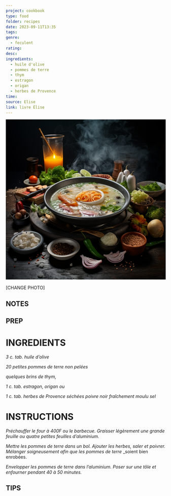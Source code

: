 ```yaml
---
project: cookbook
type: food
folder: recipes
date: 2023-09-11T13:35
tags: 
genre:
  - feculent
rating: 
desc: 
ingredients:
  - huile d'olive
  - pommes de terre
  - thym
  - estragon
  - origan
  - herbes de Provence
time: 
source: Elise
link: livre Élise
---
```


![IMAGE](_default.png)


[CHANGE PHOTO]


## NOTES




## PREP


# INGREDIENTS

_3 c. tab. huile d’olive_

_20 petites pommes de terre non_
_pelées_

_quelques brins de thym,_

_1 c. tab. estragon, origan ou_

_1 c. tab. herbes de Provence séchées_
_poivre noir fraîchement moulu_
_sel_

# INSTRUCTIONS

_Préchauffer le four à 400F ou le barbecue._
_Graisser légèrement une grande feuille ou_
_quatre petites feuilles d’aluminium._

_Mettre les pommes de terre dans un bol._
_Ajouter les herbes, saler et poivrer. Mélanger_
_soigneusement afin que les pommes de terre_
_soient bien enrobées.

_Envelopper les pommes de terre dans l’aluminium._
_Poser sur une tôle et enfourner pendant_
_40 à 50 minutes._

## TIPS



